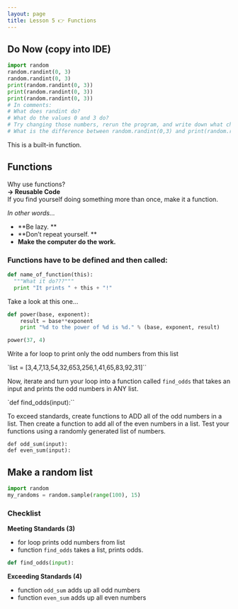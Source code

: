 ```yaml
---
layout: page
title: Lesson 5 👉 Functions
---
```


## Do Now (copy into IDE)

```python
import random
random.randint(0, 3)
random.randint(0, 3)
print(random.randint(0, 3))
print(random.randint(0, 3))
print(random.randint(0, 3))
# In comments:
# What does randint do?
# What do the values 0 and 3 do?
# Try changing those numbers, rerun the program, and write down what changed.
# What is the difference between random.randint(0,3) and print(random.randint(0,3))?
```

This is a built-in function.

## Functions
Why use functions?    
**→ Reusable Code**    
If you find yourself doing something more than once, make it a function.

_In other words..._
- **Be lazy. **
- **Don’t repeat yourself. **
- **Make the computer do the work.**

### Functions have to be defined and then called:
```python
def name_of_function(this):
  """What it do???"""
  print "It prints " + this + "!"
```

Take a look at this one...

```python
def power(base, exponent):  
    result = base**exponent
    print "%d to the power of %d is %d." % (base, exponent, result)

power(37, 4)  
```



Write a for loop to print only the odd numbers from this list

`list = [3,4,7,13,54,32,653,256,1,41,65,83,92,31]``

Now, iterate and turn your loop into a function called `find_odds` that takes an input and prints the odd numbers in ANY list.

`def find_odds(input):``

To exceed standards, create functions to ADD all of the odd numbers in a list. Then create a function to add all of the even numbers in a list. Test your functions using a randomly generated list of numbers.

`def odd_sum(input):`   
`def even_sum(input):`

## Make a random list
```python
import random
my_randoms = random.sample(range(100), 15)
```

### Checklist
**Meeting Standards (3)**
- for loop prints odd numbers from list
- function `find_odds` takes a list, prints odds.
```python
def find_odds(input):
```

**Exceeding Standards (4)**
- function `odd_sum` adds up all odd numbers
- function `even_sum` adds up all even numbers
